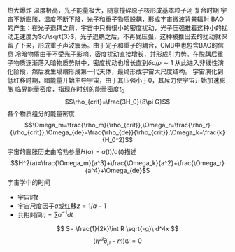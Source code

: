 热大爆炸 温度极高，光子能量极大，随意撞碎原子核形成基本粒子汤
复合时期 宇宙不断膨胀，温度不断下降，光子和重子物质脱耦，形成宇宙微波背景辐射
BAO的产生：在光子退耦之前，宇宙中只有很小的密度扰动，光子压强推着这种小的扰动走速度为$c/\sqrt{3}$，光子退耦之后，不再受压强，这种被推出去的扰动就保留了下来，形成重子声波震荡。由于光子和重子的耦合，CMB中也包含BAO的信息
冷暗物质由于不受光子影响，密度扰动直接增长，并形成引力势。在脱耦后重子物质逐渐落入暗物质势阱中，密度扰动也增长直到$\delta \rho/\rho\sim1$ 从此进入非线性演化阶段，然后发生塌缩形成第一代天体，最终形成宇宙大尺度结构。
宇宙演化到低红移时期，暗能量开始主导宇宙，由于其压强小于0，其斥力使宇宙开始加速膨胀
临界能量密度，指现在时刻的能量密度$t_0$
$$\rho_{crit}=\frac{3H_0}{8\pi G}$$
各个物质组分的能量密度
$$\Omega_m=\frac{\rho_m}{\rho_{crit}},\Omega_r=\frac{\rho_r}{\rho_{crit}},\Omega_{de}=\frac{\rho_{de}}{\rho_{crit}},\Omega_k=\frac{k}{H_0^2}$$
宇宙的膨胀历史由哈勃参量$H(a)=\dot{a}(t)/a(t)$描述$$H^2(a)=\frac{\Omega_m}{a^3}+\frac{\Omega_k}{a^2}+\frac{\Omega_r}{a^4}+\Omega_{de}$$
宇宙学中的时间
- 宇宙时$t$
- 宇宙尺度因子$a$或红移$z=1/a-1$
- 共形时间$\eta=\sum a^{-1}dt$


$$
S= \frac{1}{2k}\int R \sqrt{-g}\ d^4x
$$
$$
(iγ^\mu \partial_\mu​−m)ψ=0
$$

